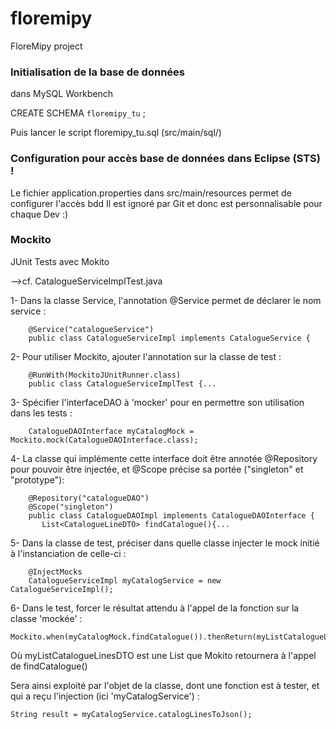 # floremipy
FloreMipy project

### Initialisation de la base de données

dans MySQL Workbench

CREATE SCHEMA `floremipy_tu` ;

Puis lancer le script floremipy_tu.sql (src/main/sql/)

### Configuration pour accès base de données dans Eclipse (STS) !

Le fichier application.properties dans src/main/resources permet de configurer l'accès bdd
Il est ignoré par Git et donc est personnalisable pour chaque Dev :)

### Mockito

JUnit Tests avec Mokito

-->cf. CatalogueServiceImplTest.java

1- Dans la classe Service, l'annotation @Service permet de déclarer le nom service :

		@Service("catalogueService")
		public class CatalogueServiceImpl implements CatalogueService {

2- Pour utiliser Mockito, ajouter l'annotation sur la classe de test :

		@RunWith(MockitoJUnitRunner.class)
		public class CatalogueServiceImplTest {...
		
3- Spécifier l'interfaceDAO à 'mocker' pour en permettre son utilisation dans les tests :

		CatalogueDAOInterface myCatalogMock = Mockito.mock(CatalogueDAOInterface.class);
		
4- La classe qui implémente cette interface doit être annotée @Repository pour pouvoir être injectée, et @Scope précise sa portée ("singleton" et "prototype"):

		@Repository("catalogueDAO")
		@Scope("singleton")
		public class CatalogueDAOImpl implements CatalogueDAOInterface {
		   List<CatalogueLineDTO> findCatalogue(){...
		
5- Dans la classe de test, préciser dans quelle classe injecter le mock initié à l'instanciation de celle-ci :

		@InjectMocks
		CatalogueServiceImpl myCatalogService = new CatalogueServiceImpl();
		
6- Dans le test, forcer le résultat attendu à l'appel de la fonction sur la classe 'mockée' :
		
	Mockito.when(myCatalogMock.findCatalogue()).thenReturn(myListCatalogueLinesDTO);
				
Où myListCatalogueLinesDTO est une List<CatalogueLineDTO> que Mokito retournera à l'appel de findCatalogue()
		
Sera ainsi exploité par l'objet de la classe, dont une fonction est à tester, et qui a reçu l'injection (ici 'myCatalogService') :

	String result = myCatalogService.catalogLinesToJson();
